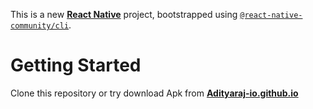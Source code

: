 This is a new [**React Native**](https://reactnative.dev) project, bootstrapped using [`@react-native-community/cli`](https://github.com/react-native-community/cli).

# Getting Started
Clone this repository or try download Apk from [**Adityaraj-io.github.io**](https://adityaraj-io.github.io)
